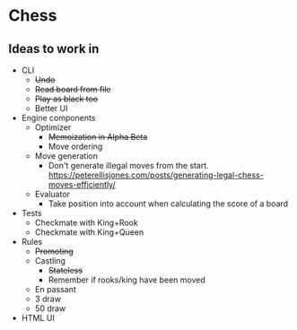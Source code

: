 
# Chess

## Ideas to work in

- CLI
    - ~~Undo~~
    - ~~Read board from file~~
    - ~~Play as black too~~
    - Better UI
- Engine components
    - Optimizer
        - ~~Memoization in Alpha Beta~~
        - Move ordering
    - Move generation
        - Don't generate illegal moves from the start. https://peterellisjones.com/posts/generating-legal-chess-moves-efficiently/
    - Evaluator
        - Take position into account when calculating the score of a board
- Tests
    - Checkmate with King+Rook
    - Checkmate with King+Queen
- Rules
    - ~~Promoting~~
    - Castling
        - ~~Stateless~~
        - Remember if rooks/king have been moved
    - En passant
    - 3 draw
    - 50 draw
- HTML UI
